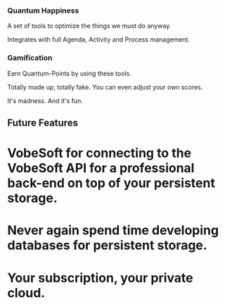 ### Quantum Happiness
A set of tools to optimize the things we must do anyway.

Integrates with full Agenda, Activity and Process management.

### Gamification
Earn Quantum-Points by using these tools.

Totally made up, totally fake.
You can even adjust your own scores.

It's madness. And it's fun.

## Future Features
# VobeSoft for connecting to the VobeSoft API for a professional back-end on top of your persistent storage.
#   Never again spend time developing databases for persistent storage.
#   Your subscription, your private cloud.
